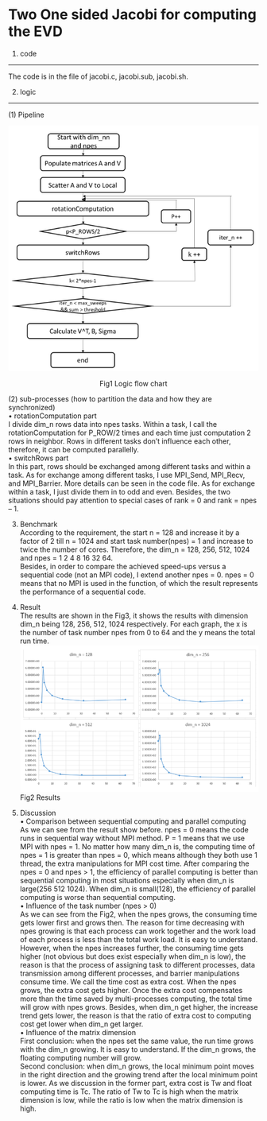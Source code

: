 Two One sided Jacobi for computing the EVD
==========================================

1. code
-----------
The code is in the file of jacobi.c, jacobi.sub, jacobi.sh.

2. logic
-----------
(1) Pipeline

![flow](https://github.com/ZhixinLai/Parallel-Computing/blob/master/One%20sided%20Jacobi%20for%20computing%20the%20EVD%20with%20MPI/flow.png)  
<p align="center">Fig1 Logic flow chart</p>  

(2) sub-processes (how to partition the data and how they are synchronized)  
•	rotationComputation part  
I divide dim_n rows data into npes tasks. Within a task, I call the rotationComputation for P_ROW/2 times and each time just computation 2 rows in neighbor. Rows in different tasks don’t influence each other, therefore, it can be computed parallelly.  
•	switchRows part  
In this part, rows should be exchanged among different tasks and within a task. As for exchange among different tasks, I use MPI_Send, MPI_Recv, and MPI_Barrier. More details can be seen in the code file. As for exchange within a task, I just divide them in to odd and even. Besides, the two situations should pay attention to special cases of rank = 0 and rank = npes – 1.  

3. Benchmark  
According to the requirement, the start n = 128 and increase it by a factor of 2 till n = 1024 and start task number(npes) = 1 and increase to twice the number of cores. Therefore, the dim_n = 128, 256, 512, 1024 and npes = 1 2 4 8 16 32 64.  
Besides, in order to compare the achieved speed-ups versus a sequential code (not an MPI code), I extend another npes = 0. npes = 0 means that no MPI is used in the function, of which the result represents the performance of a sequential code.  

4. Result  
The results are shown in the Fig3, it shows the results with dimension dim_n being 128, 256, 512, 1024 respectively. For each graph, the x is the number of task number npes from 0 to 64 and the y means the total run time.  
![flow](https://github.com/ZhixinLai/Parallel-Computing/blob/master/One%20sided%20Jacobi%20for%20computing%20the%20EVD%20with%20MPI/result.png)  
Fig2 Results  


5. Discussion  
•	Comparison between sequential computing and parallel computing  
As we can see from the result show before. npes = 0 means the code runs in sequential way without MPI method. P = 1 means that we use MPI with npes = 1. No matter how many dim_n is, the computing time of npes = 1 is greater than npes = 0, which means although they both use 1 thread, the extra manipulations for MPI cost time. After comparing the npes = 0 and npes > 1, the efficiency of parallel computing is better than sequential computing in most situations especially when dim_n is large(256 512 1024). When dim_n is small(128), the efficiency of parallel computing is worse than sequential computing.  
•	Influence of the task number (npes > 0)  
As we can see from the Fig2, when the npes grows, the consuming time gets lower first and grows then. The reason for time decreasing with npes growing is that each process can work together and the work load of each process is less than the total work load. It is easy to understand. However, when the npes increases further, the consuming time gets higher (not obvious but does exist especially when dim_n is low), the reason is that the process of assigning task to different processes, data transmission among different processes, and barrier manipulations consume time. We call the time cost as extra cost. When the npes grows, the extra cost gets higher. Once the extra cost compensates more than the time saved by multi-processes computing, the total time will grow with npes grows. Besides, when dim_n get higher, the increase trend gets lower, the reason is that the ratio of extra cost to computing cost get lower when dim_n get larger.   
•	Influence of the matrix dimension  
First conclusion: when the npes set the same value, the run time grows with the dim_n growing. It is easy to understand. If the dim_n grows, the floating computing number will grow.  
Second conclusion: when dim_n grows, the local minimum point moves in the right direction and the growing trend after the local minimum point is lower. As we discussion in the former part, extra cost is Tw and float computing time is Tc.  The ratio of Tw to Tc is high when the matrix dimension is low, while the ratio is low when the matrix dimension is high.   

